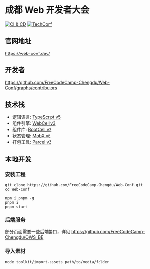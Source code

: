 # 成都 Web 开发者大会

[![CI & CD](https://github.com/FreeCodeCamp-Chengdu/Web-Conf/actions/workflows/main.yml/badge.svg)][2]
[![TechConf](https://img.shields.io/badge/TechConf-Chinese-red)][3]

## 官网地址

<https://web-conf.dev/>

## 开发者

<https://github.com/FreeCodeCamp-Chengdu/Web-Conf/graphs/contributors>

## 技术栈

-   逻辑语言: [TypeScript v5][4]
-   组件引擎: [WebCell v3][5]
-   组件库: [BootCell v2][6]
-   状态管理: [MobX v6][7]
-   打包工具: [Parcel v2][8]

## 本地开发

### 安装工程

```shell
git clone https://github.com/FreeCodeCamp-Chengdu/Web-Conf.git
cd Web-Conf

npm i pnpm -g
pnpm i
pnpm start
```

### 后端服务

部分页面需要一些后端接口，详见 <https://github.com/FreeCodeCamp-Chengdu/OWS_BE>

### 导入素材

```shell
node toolkit/import-assets path/to/media/folder
```

[2]: https://github.com/FreeCodeCamp-Chengdu/Web-Conf/actions/workflows/main.yml
[3]: https://github.com/b-conf/chinese-tech-conf-schedule
[4]: https://typescriptlang.org
[5]: https://web-cell.dev/
[6]: https://bootstrap.web-cell.dev/
[7]: https://mobx.js.org
[8]: https://parceljs.org
